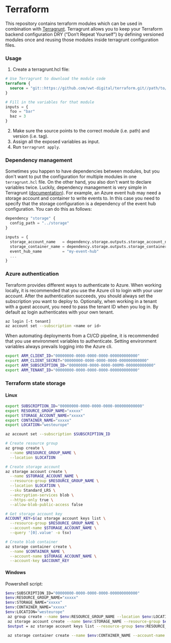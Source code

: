 # Terraform

This repository contains terraform modules which can be used in combination with [Terragrunt](https://terragrunt.gruntwork.io/). Terragrunt allows you to keep your Terraform backend configuration DRY (“Don’t Repeat Yourself”) by defining versioned modules once and reusing those modules inside terragrunt configuration files.

### Usage

1. Create a terragrunt.hcl file:

```terraform
# Use Terragrunt to download the module code
terraform {
  source = "git::https://github.com/vwt-digital/terraform.git//path/to/module?ref=v0.0.1"
}

# Fill in the variables for that module
inputs = {
  foo = "bar"
  baz = 3
}
```

2. Make sure the source points to the correct module (i.e. path) and version (i.e. tag).
3. Assign all the exposed variables as input.
4. Run `terragrunt apply`.

### Dependency management

Sometimes you happen to have dependencies between modules, but you don't want to put the configuration for multiple modules in one `terragrunt.hcl` file. On the other hand, you also don't want to declare variables twice. Luckily, dependency management is very simple in Terragrunt ([documentation](https://terragrunt.gruntwork.io/docs/reference/config-blocks-and-attributes/#dependency)). For example, an Azure event hub may need a storage account and container to write events to. In this case you need to specify that the storage configuration is a dependency of the event hub configuration. You can do this as follows:

```terraform
dependency "storage" {
  config_path = "../storage"
}

inputs = {
  storage_account_name   = dependency.storage.outputs.storage_account_name
  storage_container_name = dependency.storage.outputs.storage_container_name
  event_hub_name         = "my-event-hub"
  ...
}
```

### Azure authentication

Terraform provides different ways to authenticate to Azure. When working locally, it is recommended that you use the Azure cli to login with your user account.
After the authentication succeeds, you should always set the subscription you want to deploy to. Optionally, when working in a tenant with a guest account, you need to pass the tenant ID when you log in. By default az login authenticates with your own tenant.

```bash
az login [-t tenant]
az account set --subscription <name or id>
```

When automating deployments from a CI/CD pipeline, it is recommended that you use environment variables to authenticate. Setting environment variables always prevails logging into the Azure cli.

```bash
export ARM_CLIENT_ID="00000000-0000-0000-0000-000000000000"
export ARM_CLIENT_SECRET="00000000-0000-0000-0000-000000000000"
export ARM_SUBSCRIPTION_ID="00000000-0000-0000-000M0-000000000000"
export ARM_TENANT_ID="00000000-0000-0000-0000-000000000000"
```

### Terraform state storage
#### Linux
```bash
export SUBSCRIPTION_ID="00000000-0000-0000-0000-000000000000"
export RESOURCE_GROUP_NAME="xxxxx"
export STORAGE_ACCOUNT_NAME="xxxxx"
export CONTAINER_NAME="xxxxx"
export LOCATION="westeurope"

az account set --subscription $SUBSCRIPTION_ID

# Create resource group
az group create \
  --name $RESOURCE_GROUP_NAME \
  --location $LOCATION

# Create storage account
az storage account create \
  --name $STORAGE_ACCOUNT_NAME \
  --resource-group $RESOURCE_GROUP_NAME \
  --location $LOCATION \
  --sku Standard_LRS \
  --encryption-services blob \
  --https-only true \
  --allow-blob-public-access false

# Get storage account key
ACCOUNT_KEY=$(az storage account keys list \
  --resource-group $RESOURCE_GROUP_NAME \
  --account-name $STORAGE_ACCOUNT_NAME \
  --query '[0].value' -o tsv)

# Create blob container
az storage container create \
  --name $CONTAINER_NAME \
  --account-name $STORAGE_ACCOUNT_NAME \
  --account-key $ACCOUNT_KEY
```

#### Windows

Powershell script:
```bash
$env:SUBSCRIPTION_ID="00000000-0000-0000-0000-000000000000" 
$env:RESOURCE_GROUP_NAME="xxxxx"
$env:STORAGE_NAME="xxxxx"
$env:CONTAINER_NAME="xxxxx"
$env:LOCATION="westeurope"
 az group create --name $env:RESOURCE_GROUP_NAME --location $env:LOCATION
 az storage account create --name $env:STORAGE_NAME --resource-group $env:RESOURCE_GROUP_NAME --location $env:LOCATION --sku Standard_LRS --encryption-services blob --https-only true --allow-blob-public-access false
 $output = az storage account keys list --resource-group $env:RESOURCE_GROUP_NAME --account-name $env:STORAGE_NAME --query '[0].value' -o tsv
 
 az storage container create --name $env:CONTAINER_NAME --account-name $env:STORAGE_NAME --account-key $ACCOUNT_KEY $output
```
